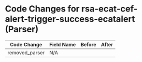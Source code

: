# Code Changes for rsa-ecat-cef-alert-trigger-success-ecatalert (Parser)

| Code Change | Field Name | Before | After |
|-------------|------------|--------|-------|
| removed_parser | N/A |  |  |